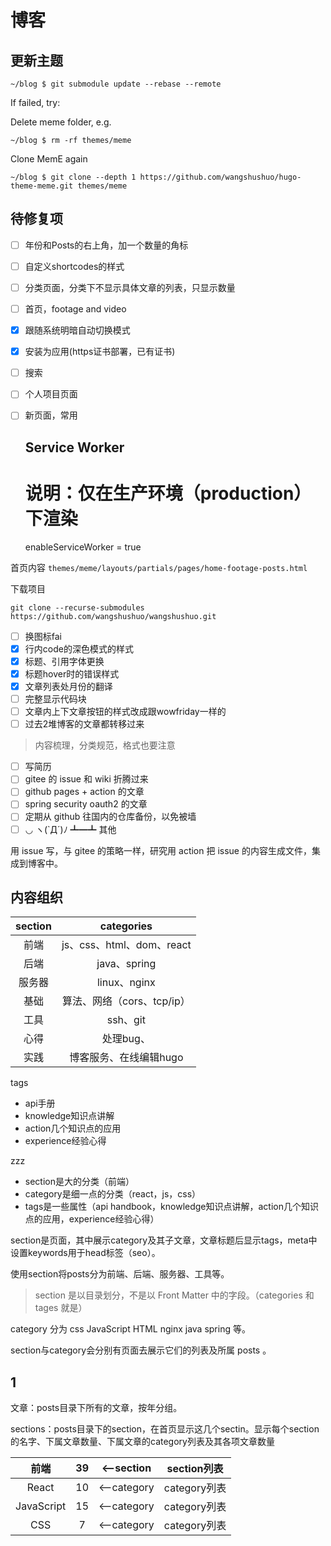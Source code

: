 # 博客

## 更新主题

    ~/blog $ git submodule update --rebase --remote

If failed, try:

Delete meme folder, e.g.

    ~/blog $ rm -rf themes/meme

Clone MemE again

    ~/blog $ git clone --depth 1 https://github.com/wangshushuo/hugo-theme-meme.git themes/meme


## 待修复项

- [ ] 年份和Posts的右上角，加一个数量的角标
- [ ] 自定义shortcodes的样式
- [ ] 分类页面，分类下不显示具体文章的列表，只显示数量
- [ ] 首页，footage and video
- [x] 跟随系统明暗自动切换模式
- [x] 安装为应用(https证书部署，已有证书)
- [ ] 搜索
- [ ] 个人项目页面
- [ ] 新页面，常用


  ## Service Worker

    # 说明：仅在生产环境（production）下渲染

    enableServiceWorker = true


首页内容 `themes/meme/layouts/partials/pages/home-footage-posts.html`



下载项目 
```
git clone --recurse-submodules https://github.com/wangshushuo/wangshushuo.git
```

- [ ] 换图标fai
- [x] 行内code的深色模式的样式
- [x] 标题、引用字体更换
- [x] 标题hover时的错误样式
- [x] 文章列表处月份的翻译
- [ ] 完整显示代码块
- [ ] 文章内上下文章按钮的样式改成跟wowfriday一样的
- [ ] 过去2堆博客的文章都转移过来
> 内容梳理，分类规范，格式也要注意
- [ ] 写简历
- [ ] gitee 的 issue 和 wiki 折腾过来
- [ ] github pages + action 的文章
- [ ] spring security oauth2 的文章
- [ ] 定期从 github 往国内的仓库备份，以免被墙
- [ ] ◡ ヽ(`Д´)ﾉ ┻━┻ 其他

用 issue 写，与 gitee 的策略一样，研究用 action 把 issue 的内容生成文件，集成到博客中。
## 内容组织

section | categories 
:---:|:---:
前端 | js、css、html、dom、react 
后端 | java、spring 
服务器 | linux、nginx
基础 | 算法、网络（cors、tcp/ip）
工具 | ssh、git
心得 | 处理bug、
实践 | 博客服务、在线编辑hugo

tags
- api手册
- knowledge知识点讲解
- action几个知识点的应用
- experience经验心得

zzz
- section是大的分类（前端）
- category是细一点的分类（react，js，css）
- tags是一些属性（api handbook，knowledge知识点讲解，action几个知识点的应用，experience经验心得）

section是页面，其中展示category及其子文章，文章标题后显示tags，meta中设置keywords用于head标签（seo）。


使用section将posts分为前端、后端、服务器、工具等。
> section 是以目录划分，不是以 Front Matter 中的字段。（categories 和 tages 就是）

category 分为 css JavaScript HTML nginx java spring 等。

section与category会分别有页面去展示它们的列表及所属 posts 。

## 1

文章：posts目录下所有的文章，按年分组。

sections：posts目录下的section，在首页显示这几个sectin。显示每个section的名字、下属文章数量、下属文章的category列表及其各项文章数量

前端 | 39 | <--section | section列表
:---:|:---:|:---:|:---:
React | 10 | <--category | category列表
JavaScript | 15 | <--category | category列表
CSS | 7 | <--category |category列表 
